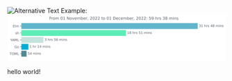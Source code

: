 <img
  src="https://github.com/jaredthejellyfish/ruby-hendriks-val/blob/master/images/stat.svg"
  alt="Alternative Text"
/>
Example:
<img
  src="https://github.com/avinal/avinal/blob/main/images/stat.svg"
  alt="Avinal WakaTime Activity"
/>

hello world!
